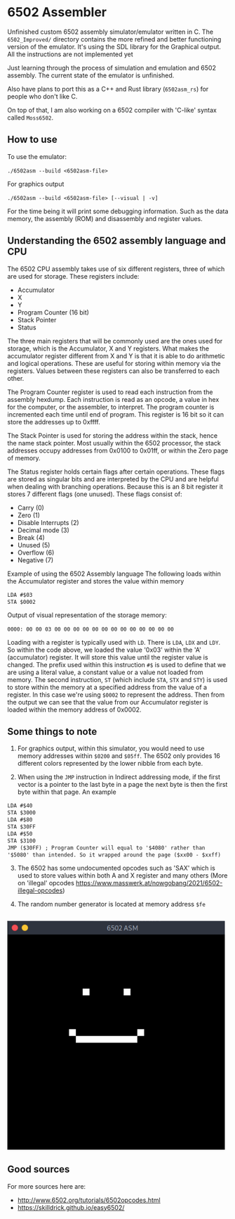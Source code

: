 # 6502 Assembler
Unfinished custom 6502 assembly simulator/emulator written in C. The `6502_Improved/` directory contains the more refined and better functioning version of the emulator. It's using the SDL library for the Graphical output. All the instructions are not implemented yet

Just learning through the process of simulation and emulation and 6502 assembly. The current state of the emulator is unfinished.

Also have plans to port this as a C++ and Rust library (`6502asm_rs`) for people who don't like C.

On top of that, I am also working on a 6502 compiler with 'C-like' syntax called `Moss6502`.
## How to use
To use the emulator:  

`./6502asm --build <6502asm-file>`

For graphics output

`./6502asm --build <6502asm-file> [--visual | -v]`

For the time being it will print some debugging information. Such as the data memory, the assembly (ROM) and disassembly and register values. 

## Understanding the 6502 assembly language and CPU
The 6502 CPU assembly takes use of six different registers, three of which are used for storage. These registers include:
  - Accumulator
  - X
  - Y
  - Program Counter (16 bit)
  - Stack Pointer
  - Status

The three main registers that will be commonly used are the ones used for storage, which is the Accumulator, X and Y registers. What makes the accumulator register different from X and Y is that it is able to do arithmetic and logical operations. These are useful for storing within memory via the registers. Values between these registers can also be transferred to each other.

The Program Counter register is used to read each instruction from the assembly hexdump. Each instruction is read as an opcode, a value in hex for the computer, or the assembler, to interpret. The program counter is incremented each time until end of program. This register is 16 bit so it can store the addresses up to 0xffff.

The Stack Pointer is used for storing the address within the stack, hence the name stack pointer. Most usually within the 6502 processor, the stack addresses occupy addresses from 0x0100 to 0x01ff, or within the Zero page of memory.

The Status register holds certain flags after certain operations. These flags are stored as singular bits and are interpreted by the CPU and are helpful when dealing with branching operations. Because this is an 8 bit register it stores 7 different flags (one unused). These flags consist of:
  - Carry (0)
  - Zero (1)
  - Disable Interrupts (2)
  - Decimal mode (3)
  - Break (4)
  - Unused (5)
  - Overflow (6)
  - Negative (7)

Example of using the 6502 Assembly language
The following loads within the Accumulator register and stores the value within memory
```assembly
LDA #$03
STA $0002
```
Output of visual representation of the storage memory:

`0000: 00 00 03 00 00 00 00 00 00 00 00 00 00 00 00 00`

Loading with a register is typically used with `LD`. There is `LDA`, `LDX` and `LDY`. So within the code above, we loaded the value '0x03' within the 'A' (accumulator) register. It will store this value until the register value is changed. The prefix used within this instruction `#$` is used to define that we are using a literal value, a constant value or a value not loaded from memory. The second instruction, `ST` (which include `STA`, `STX` and `STY`) is used to store within the memory at a specified address from the value of a register. In this case we're using `$0002` to represent the address. Then from the output we can see that the value from our Accumulator register is loaded within the memory address of 0x0002.

## Some things to note
1. For graphics output, within this simulator, you would need to use memory addresses within `$0200` and `$05ff`. The 6502 only provides 16 different colors represented by the lower nibble from each byte.

2. When using the `JMP` instruction in Indirect addressing mode, if the first vector is a pointer to the last byte in a page the next byte is then the first byte within that page. An example
```assembly
LDA #$40
STA $3000
LDA #$80
STA $30FF
LDA #$50
STA $3100
JMP ($30FF) ; Program Counter will equal to '$4080' rather than '$5080' than intended. So it wrapped around the page ($xx00 - $xxff)
```

3. The 6502 has some undocumented opcodes such as 'SAX' which is used to store values within both A and X register and many others (More on 'illegal' opcodes https://www.masswerk.at/nowgobang/2021/6502-illegal-opcodes)

4. The random number generator is located at memory address `$fe`
## 
![](imgs/6502asm-smiley.png)

## Good sources
For more sources here are:
  - http://www.6502.org/tutorials/6502opcodes.html
  - https://skilldrick.github.io/easy6502/

